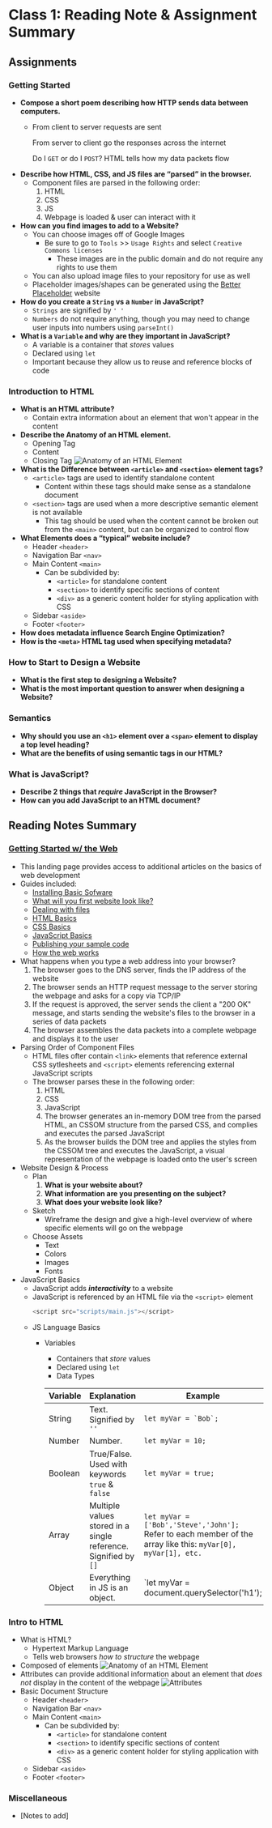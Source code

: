 # Class 1: Reading Note & Assignment Summary

## Assignments

### Getting Started

* **Compose a short poem describing how HTTP sends data between computers.**
  * From client to server requests are sent
  
    From server to client go the responses across the internet

    Do I `GET` or do I `POST`? HTML tells how my data packets flow
* **Describe how HTML, CSS, and JS files are “parsed” in the browser.**
  * Component files are parsed in the following order:
    1. HTML
    2. CSS
    3. JS
    4. Webpage is loaded & user can interact with it
* **How can you find images to add to a Website?**
  * You can choose images off of Google Images
    * Be sure to go to `Tools` >> `Usage Rights` and select `Creative Commons licenses`
      * These images are in the public domain and do not require any rights to use them
  * You can also upload image files to your repository for use as well
  * Placeholder images/shapes can be generated using the [Better Placeholder](https://betterplaceholder.com/) website
* **How do you create a `String` vs a `Number` in JavaScript?**
  * `Strings` are signified by `' '`
  * `Numbers` do not require anything, though you may need to change user inputs into numbers using `parseInt()`
* **What is a `Variable` and why are they important in JavaScript?**
  * A variable is a container that *stores* values
  * Declared using `let`
  * Important because they allow us to reuse and reference blocks of code

### Introduction to HTML

* **What is an HTML attribute?**
  * Contain extra information about an element that won't appear in the content
* **Describe the Anatomy of an HTML element.**
  * Opening Tag
  * Content
  * Closing Tag
  ![Anatomy of an HTML Element](https://developer.mozilla.org/en-US/docs/Learn/HTML/Introduction_to_HTML/Getting_started/grumpy-cat-small.png)
* **What is the Difference between `<article>` and `<section>` element tags?**
  * `<article>` tags are used to identify standalone content
    * Content within these tags should make sense as a standalone document
  * `<section>` tags are used when a more descriptive semantic element is not available
    * This tag should be used when the content cannot be broken out from the `<main>` content, but can be organized to control flow
* **What Elements does a “typical” website include?**
  * Header `<header>`
  * Navigation Bar `<nav>`
  * Main Content `<main>`
    * Can be subdivided by:
      * `<article>` for standalone content
      * `<section>` to identify specific sections of content
      * `<div>` as a generic content holder for styling application with CSS
  * Sidebar `<aside>`
  * Footer `<footer>`
* **How does metadata influence Search Engine Optimization?**
* **How is the `<meta>` HTML tag used when specifying metadata?**

### How to Start to Design a Website

* **What is the first step to designing a Website?**
* **What is the most important question to answer when designing a Website?**

### Semantics
* **Why should you use an `<h1>` element over a `<span>` element to display a top level heading?**
* **What are the benefits of using semantic tags in our HTML?**

### What is JavaScript?
* **Describe 2 things that *require* JavaScript in the Browser?**
* **How can you add JavaScript to an HTML document?**

## Reading Notes Summary

### [Getting Started w/ the Web](https://developer.mozilla.org/en-US/docs/Learn/Getting_started_with_the_web)

* This landing page provides access to additional articles on the basics of web development
* Guides included:
  * [Installing Basic Sofware](https://developer.mozilla.org/en-US/docs/Learn/Getting_started_with_the_web/Installing_basic_software)
  * [What will you first website look like?](https://developer.mozilla.org/en-US/docs/Learn/Getting_started_with_the_web/What_will_your_website_look_like)
  * [Dealing with files](https://developer.mozilla.org/en-US/docs/Learn/Getting_started_with_the_web/Dealing_with_files)
  * [HTML Basics](https://developer.mozilla.org/en-US/docs/Learn/Getting_started_with_the_web/HTML_basics)
  * [CSS Basics](https://developer.mozilla.org/en-US/docs/Learn/Getting_started_with_the_web/CSS_basics)
  * [JavaScript Basics](https://developer.mozilla.org/en-US/docs/Learn/Getting_started_with_the_web/JavaScript_basics)
  * [Publishing your sample code](https://developer.mozilla.org/en-US/docs/Learn/Getting_started_with_the_web/Publishing_your_website)
  * [How the web works](https://developer.mozilla.org/en-US/docs/Learn/Getting_started_with_the_web/How_the_Web_works)
* What happens when you type a web address into your browser?
  1. The browser goes to the DNS server, finds the IP address of the website
  2. The browser sends an HTTP request message to the server storing the webpage and asks for a copy via TCP/IP
  3. If the request is approved, the server sends the client a "200 OK" message, and starts sending the website's files to the browser in a series of data packets
  4. The browser assembles the data packets into a complete webpage and displays it to the user
* Parsing Order of Component Files
  * HTML files ofter contain `<link>` elements that reference external CSS sytlesheets and `<script>` elements referencing external JavaScript scripts
  * The browser parses these in the following order:
    1. HTML
    2. CSS
    3. JavaScript
    4. The browser generates an in-memory DOM tree from the parsed HTML, an CSSOM structure from the parsed CSS, and complies and executes the parsed JavaScript
    5. As the browser builds the DOM tree and applies the styles from the CSSOM tree and executes the JavaScript, a visual representation of the webpage is loaded onto the user's screen
* Website Design & Process
  * Plan
    1. **What is your website about?**
    2. **What information are you presenting on the subject?**
    3. **What does your website look like?**
  * Sketch
    * Wireframe the design and give a high-level overview of where specific elements will go on the webpage
  * Choose Assets
    * Text
    * Colors
    * Images
    * Fonts
* JavaScript Basics
  * JavaScript adds ***interactivity*** to a website
  * JavaScript is referenced by an HTML file via the `<script>` element
    ``` js
    <script src="scripts/main.js"></script>
    ```
  * JS Language Basics
    * Variables
      * Containers that *store* values
      * Declared using `let`
      * Data Types
      
      | **Variable** | **Explanation** | **Example** |
      | --- | --- | --- |
      | String | Text. Signified by `''` | ```let myVar = `Bob`;``` |
      | Number | Number. | `let myVar = 10;` |
      | Boolean | True/False. Used with keywords `true` & `false` | `let myVar = true;` |
      | Array | Multiple values stored in a single reference. Signified by `[]` | `let myVar = ['Bob','Steve','John'];` <br> Refer to each member of the array like this: `myVar[0], myVar[1], etc.` |
      | Object | Everything in JS is an object. | `let myVar = document.querySelector('h1');

### Intro to HTML

* What is HTML?
  * Hypertext Markup Language
  * Tells web browsers *how to structure* the webpage
* Composed of elements
![Anatomy of an HTML Element](https://developer.mozilla.org/en-US/docs/Learn/HTML/Introduction_to_HTML/Getting_started/grumpy-cat-small.png)
* Attributes can provide additional information about an element that *does not* display in the content of the webpage
![Attributes](https://developer.mozilla.org/en-US/docs/Learn/HTML/Introduction_to_HTML/Getting_started/grumpy-cat-attribute-small.png)
* Basic Document Structure
  * Header `<header>`
  * Navigation Bar `<nav>`
  * Main Content `<main>`
    * Can be subdivided by:
      * `<article>` for standalone content
      * `<section>` to identify specific sections of content
      * `<div>` as a generic content holder for styling application with CSS
  * Sidebar `<aside>`
  * Footer `<footer>`

### Miscellaneous

* [Notes to add]
